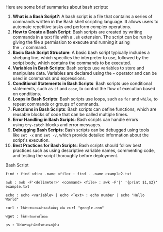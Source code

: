 
Here are some brief summaries about bash scripts:

1. **What is a Bash Script?**: A bash script is a file that contains a series of commands written in the Bash shell scripting language. It allows users to automate repetitive tasks and perform complex operations.
2. **How to Create a Bash Script**: Bash scripts are created by writing commands in a text file with a `.sh` extension. The script can be run by giving the file a permission to execute and running it using the `./` command.
3. **Basic Bash Script Structure**: A basic bash script typically includes a shebang line, which specifies the interpreter to use, followed by the script body, which contains the commands to be executed.
4. **Variables in Bash Scripts**: Bash scripts use variables to store and manipulate data. Variables are declared using the `=` operator and can be used in commands and expressions.
5. **Conditional Statements in Bash Scripts**: Bash scripts use conditional statements, such as `if` and `case`, to control the flow of execution based on conditions.
6. **Loops in Bash Scripts**: Bash scripts use loops, such as `for` and `while`, to repeat commands or groups of commands.
7. **Functions in Bash Scripts**: Bash scripts can define functions, which are reusable blocks of code that can be called multiple times.
8. **Error Handling in Bash Scripts**: Bash scripts can handle errors using `try-catch` blocks and error messages.
9. **Debugging Bash Scripts**: Bash scripts can be debugged using tools like `set -x` and `set -v`, which provide detailed information about the script's execution.
10. **Best Practices for Bash Scripts**: Bash scripts should follow best practices such as using descriptive variable names, commenting code, and testing the script thoroughly before deployment.


Bash Script

	find : find <dir> -name <file> : find . -name example2.txt

	awk : awk -F'<delimeter>' <command> <file> : awk -F'|' '{print $1,$2}' example.txt

	echo : echo <variable> | echo <Text> : echo number | echo "Hello World"

	curl : ใช้สำหรับแสดงค่าของสิ่งนั้นๆ เช่น curl "google.com"

	wget : ใช้สำหรับดาวน์โหลด 
	
	ps : ใช้สำหรับดูว่ามีอะไรทำงานอยู่บ้าง
